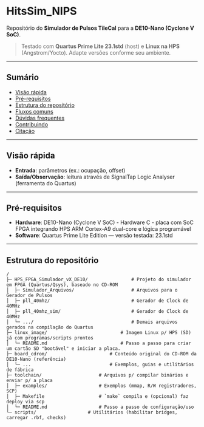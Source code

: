 # HitsSim_NIPS

Repositório do **Simulador de Pulsos TileCal** para a **DE10-Nano (Cyclone V SoC)**.

> Testado com **Quartus Prime Lite 23.1std** (host) e **Linux na HPS** (Angstrom/Yocto). Adapte versões conforme seu ambiente.

---

## Sumário
- [Visão rápida](#visão-rápida)
- [Pré-requisitos](#pré-requisitos)
- [Estrutura do repositório](#estrutura-do-repositório)
- [Fluxos comuns](#fluxos-comuns)
- [Dúvidas frequentes](#dúvidas-frequentes)
- [Contribuindo](#contribuindo)
- [Citação](#citação)

---

## Visão rápida
- **Entrada**: parâmetros (ex.: ocupação, offset)   
- **Saída/Observação**: leitura através de SignalTap Logic Analyser (ferramenta do Quartus)

---

## Pré-requisitos
- **Hardware**: DE10-Nano (Cyclone V SoC) - Hardware C - placa com SoC FPGA integrando HPS ARM Cortex-A9 dual-core e lógica programável
- **Software**: Quartus Prime Lite Edition — versão testada: 23.1std

---

## Estrutura do repositório

```
/
├─ HPS_FPGA_Simulador_vX_DE10/                # Projeto do simulador em FPGA (Quartus/Qsys), baseado no CD-ROM
│  ├─ Simulador_Arquivos/                     # Arquivos para o Gerador de Pulsos
│  ├─ pll_40mhz/                              # Gerador de Clock de 40MHz
│  ├─ pll_40mhz_sim/                          # Gerador de Clock de 40MHz
│  └─ .../                                    # Demais arquivos gerados na compilação do Quartus
├─ linux_image/                           # Imagem Linux p/ HPS (SD) já com programas/scripts prontos
│  └─ README.md                           # Passo a passo para criar um cartão SD "bootável" e iniciar a placa.
├─ board_cdrom/                       # Conteúdo original do CD-ROM da DE10-Nano (referência)
│  └─ ...                             # Exemplos, guias e utilitários de fábrica
├─ toolchain/                     # Arquivos p/ compilar binários e enviar p/ a placa
│  ├─ examples/                   # Exemplos (mmap, R/W registradores, SCP)
│  ├─ Makefile                    # `make` compila e (opcional) faz deploy via scp
│  └─ README.md                   # Passo a passo de configuração/uso
└─ scripts/                   # Utilitários (habilitar bridges, carregar .rbf, checks)
```




